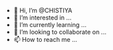 - 👋 Hi, I’m @CHISTIYA
- 👀 I’m interested in ...
- 🌱 I’m currently learning ...
- 💞️ I’m looking to collaborate on ...
- 📫 How to reach me ...

<!---
CHISTIYA/CHISTIYA is a ✨ special ✨ repository because its `README.md` (this file) appears on your GitHub profile.
You can click the Preview link to take a look at your changes.
--->
